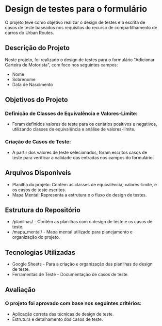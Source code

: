 # Design de testes para o formulário

O projeto teve como objetivo realizar o design de testes e a escrita de casos de teste baseados nos requisitos do recurso de compartilhamento de carros do Urban Routes.

## Descrição do Projeto
Neste projeto, foi realizado o design de testes para o formulário "Adicionar Carteira de Motorista", com foco nos seguintes campos:
  - Nome
  - Sobrenome
  - Data de Nascimento

## Objetivos do Projeto
  ### Definição de Classes de Equivalência e Valores-Limite:
  - Foram definidos valores de teste para os cenários positivos e negativos, utilizando classes de equivalência e análise de valores-limite.
    
  ### Criação de Casos de Teste:
  - A partir dos valores de teste selecionados, foram escritos casos de teste para verificar a validade das entradas nos campos do formulário.
    
## Arquivos Disponíveis
  - Planilha do projeto: Contém as classes de equivalência, valores-limite, e os casos de teste escritos.
  - Mapa Mental: Representa a estrutura e o fluxo do design de testes.

## Estrutura do Repositório
  - /planilhas/ - Contém as planilhas com o design de teste e os casos de teste.
  - /mapa_mental/ - Mapa mental utilizado para planejamento e organização do projeto.
    
## Tecnologias Utilizadas
  - Google Sheets - Para a criação e organização das planilhas de design de teste.
  - Ferramentas de Teste - Documentação de casos de teste.

## Avaliação
### O projeto foi aprovado com base nos seguintes critérios:
  - Aplicação correta das técnicas de design de teste.
  - Estrutura e detalhamento dos casos de teste.
